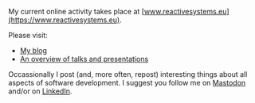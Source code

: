 
My current online activity takes place at [www.reactivesystems.eu](https://www.reactivesystems.eu).

Please visit:

* [My blog](https://www.reactivesystems.eu/)
* [An overview of talks and presentations](https://www.reactivesystems.eu/about/index.html)

Occassionally I post (and, more often, repost) interesting things about all aspects of software development. I suggest you follow me on [Mastodon](https://mastodon.social/@lutzhuehnken) and/or on [LinkedIn](https://www.linkedin.com/in/lutzh).

